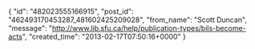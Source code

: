  {
   "id": "482023555166915",
   "post_id": "462493170453287_481602425209028",
   "from_name": "Scott Duncan",
   "message": "http://www.lib.sfu.ca/help/publication-types/bils-become-acts",
   "created_time": "2013-02-17T07:50:16+0000"
 }
